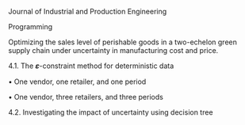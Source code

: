Journal of Industrial and Production Engineering

Programming 

Optimizing the sales level of perishable goods in a two-echelon green supply chain under uncertainty in manufacturing cost and price.

4.1.	The 𝜺-constraint method for deterministic data

•	One vendor, one retailer, and one period

•	One vendor, three retailers, and three periods

4.2.	Investigating the impact of uncertainty using decision tree
